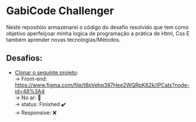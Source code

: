 # GabiCode Challenger

Neste repositóio armazenarei o código do desafio resolvido que tem como objetivo aperfeiçoar minha logica de programação a prática de Html, Css E também aprender novas tecnologias/Métodos.

## Desafios:
  - [Clonar o seguinte projeto](#):                                                    
       -> Front-end: https://www.figma.com/file/t8pVehq397Hee2WQRpK62k/IPCats?node-id=48%3A4                                                        
       -> No ar: 🚧                                                                 
       -> status: Finished ✔️                                                        
       -> Responsive: ❌                                                                                   

